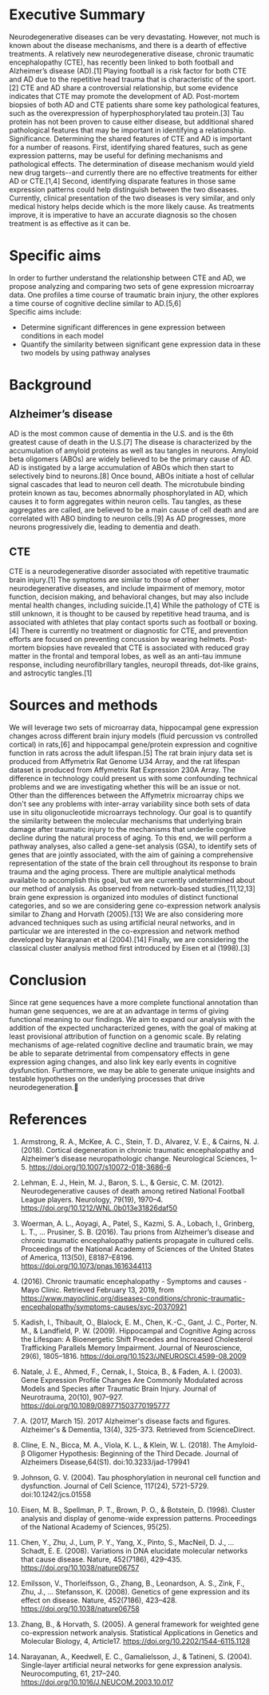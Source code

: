 # Executive Summary
Neurodegenerative diseases can be very devastating. However, not much is known about the disease mechanisms, and there is a dearth of effective treatments. A relatively new neurodegenerative disease, chronic traumatic encephalopathy (CTE), has recently been linked to both football and Alzheimer’s disease (AD).[1] Playing football is a risk factor for both CTE and AD due to the repetitive head trauma that is characteristic of the sport.[2] CTE and AD share a controversial relationship, but some evidence indicates that CTE may promote the development of AD. Post-mortem biopsies of both AD  and CTE patients share some key pathological features, such as the overexpression of hyperphosphorylated tau protein.[3] Tau protein has not been proven to cause either disease, but additional shared pathological features that may be important in identifying a relationship. 
Significance. Determining the shared features of CTE and AD  is important for a number of reasons. First, identifying shared features, such as gene expression patterns, may be useful for defining mechanisms and pathological effects. The determination of disease mechanism would yield new drug targets--and currently there are no effective treatments for either AD or CTE.[1,4] Second, identifying disparate features in those same expression patterns could help distinguish between the two diseases. Currently, clinical presentation of the two diseases is very similar, and only medical history helps decide which is the more likely cause. As treatments improve, it is imperative to have an accurate diagnosis so the chosen treatment is as effective as it can be. 
# Specific aims
In order to further understand the relationship between CTE and AD, we propose analyzing and comparing two sets of gene expression microarray data. One profiles a time course of traumatic brain injury, the other explores a time course of cognitive decline similar to AD.[5,6] <br>
Specific aims include: 
- Determine significant differences in gene expression between conditions in each model 
- Quantify the similarity between significant gene expression data in these two models by using pathway analyses 

# Background
## Alzheimer’s disease
AD is the most common cause of dementia in the U.S. and is the 6th greatest cause of death in the U.S.[7] The disease is characterized by the accumulation of amyloid proteins as well as tau tangles in neurons. Amyloid beta oligomers (ABOs) are widely believed to be the primary cause of AD. AD is instigated by a large accumulation of ABOs which then start to selectively bind to neurons.[8] Once bound, ABOs initiate a host of cellular signal cascades that lead to neuron cell death. The microtubule binding protein known as tau, becomes abnormally phosphorylated in AD, which causes it to form aggregates within neuron cells. Tau tangles, as these aggregates are called, are believed to be a main cause of cell death and are correlated with ABO binding to neuron cells.[9] As AD progresses, more neurons progressively die, leading to dementia and death.
## CTE
CTE is a neurodegenerative disorder associated with repetitive traumatic brain injury.[1] The symptoms are similar to those of other neurodegenerative diseases, and include impairment of memory, motor function, decision making, and behavioral changes, but may also include mental health changes, including suicide.[1,4] While the pathology of CTE is still unknown, it is thought to be caused by repetitive head trauma, and is associated with athletes that play contact sports such as football or boxing.[4] There is currently no treatment or diagnostic for CTE, and prevention efforts are focused on preventing concussion by wearing helmets. Post-mortem biopsies have revealed that CTE is associated with reduced gray matter in the frontal and temporal lobes, as well as an anti-tau immune response, including neurofibrillary tangles, neuropil threads, dot-like grains, and astrocytic tangles.[1] 
# Sources and methods 
We will leverage two sets of microarray data, hippocampal gene expression changes across different brain injury models (fluid percussion vs controlled cortical) in rats,[6] and hippocampal gene/protein expression and cognitive function in rats across the adult lifespan.[5] The rat brain injury data set is produced from Affymetrix Rat Genome U34 Array, and the rat lifespan dataset is produced from Affymetrix Rat Expression 230A Array. The difference in technology could present us with some confounding technical problems and we are investigating whether this will be an issue or not. Other than the differences between the Affymetrix microarray chips we don't see any problems with inter-array variability since both sets of data use in situ oligonucleotide microarrays technology.
Our goal is to quantify the similarity between the molecular mechanisms that underlying brain damage after traumatic injury to the mechanisms that underlie cognitive decline during the natural process of aging. To this end, we will perform a pathway analyses, also called a gene-set analysis (GSA), to identify sets of genes that are jointly associated, with the aim of gaining a comprehensive representation of the state of the brain cell throughout its response to brain trauma and the aging process. There are multiple analytical methods available to accomplish this goal, but we are currently undetermined about our method of analysis. As observed from network-based studies,[11,12,13] brain gene expression is organized into modules of distinct functional categories, and so we are considering gene co-expression network analysis similar to Zhang and Horvath (2005).[13] We are also considering more advanced techniques such as using artificial neural networks, and in particular we are interested in the co-expression and network method developed by Narayanan et al (2004).[14] Finally, we are considering the classical cluster analysis method first introduced by Eisen et al (1998).[3]
# Conclusion
Since rat gene sequences have a more complete functional annotation than human gene sequences, we are at an advantage in terms of giving functional meaning to our findings. We aim to expand our analysis with the addition of the expected uncharacterized genes, with the goal of making at least provisional attribution of function on a genomic scale. By relating mechanisms of age-related cognitive decline and traumatic brain, we may be able to separate detrimental from compensatory effects in gene expression aging changes, and also link key early events in cognitive dysfunction. Furthermore, we may be able to generate unique insights and testable hypotheses on the underlying processes that drive neurodegeneration.
# References 
1. Armstrong, R. A., McKee, A. C., Stein, T. D., Alvarez, V. E., & Cairns, N. J. (2018). Cortical degeneration in chronic traumatic encephalopathy and Alzheimer’s disease neuropathologic change. Neurological Sciences, 1–5. https://doi.org/10.1007/s10072-018-3686-6

2. Lehman, E. J., Hein, M. J., Baron, S. L., & Gersic, C. M. (2012). Neurodegenerative causes of death among retired National Football League players. Neurology, 79(19), 1970–4. https://doi.org/10.1212/WNL.0b013e31826daf50

3. Woerman, A. L., Aoyagi, A., Patel, S., Kazmi, S. A., Lobach, I., Grinberg, L. T., … Prusiner, S. B. (2016). Tau prions from Alzheimer’s disease and chronic traumatic encephalopathy patients propagate in cultured cells. Proceedings of the National Academy of Sciences of the United States of America, 113(50), E8187–E8196. https://doi.org/10.1073/pnas.1616344113

4. (2016). Chronic traumatic encephalopathy - Symptoms and causes - Mayo Clinic. Retrieved February 13, 2019, from https://www.mayoclinic.org/diseases-conditions/chronic-traumatic-encephalopathy/symptoms-causes/syc-20370921

5. Kadish, I., Thibault, O., Blalock, E. M., Chen, K.-C., Gant, J. C., Porter, N. M., & Landfield, P. W. (2009). Hippocampal and Cognitive Aging across the Lifespan: A Bioenergetic Shift Precedes and Increased Cholesterol Trafficking Parallels Memory Impairment. Journal of Neuroscience, 29(6), 1805–1816. https://doi.org/10.1523/JNEUROSCI.4599-08.2009

6. Natale, J. E., Ahmed, F., Cernak, I., Stoica, B., & Faden, A. I. (2003). Gene Expression Profile Changes Are Commonly Modulated across Models and Species after Traumatic Brain Injury. Journal of Neurotrauma, 20(10), 907–927. https://doi.org/10.1089/089771503770195777

7. A. (2017, March 15). 2017 Alzheimer's disease facts and figures. Alzheimer's & Dementia, 13(4), 325-373. Retrieved from ScienceDirect.

8. Cline, E. N., Bicca, M. A., Viola, K. L., & Klein, W. L. (2018). The Amyloid-β Oligomer Hypothesis: Beginning of the Third Decade. Journal of Alzheimers Disease,64(S1). doi:10.3233/jad-179941

9. Johnson, G. V. (2004). Tau phosphorylation in neuronal cell function and dysfunction. Journal of Cell Science, 117(24), 5721-5729. doi:10.1242/jcs.01558

10. Eisen, M. B., Spellman, P. T., Brown, P. O., & Botstein, D. (1998). Cluster analysis and display of genome-wide expression patterns. Proceedings of the National Academy of Sciences, 95(25).

11. Chen, Y., Zhu, J., Lum, P. Y., Yang, X., Pinto, S., MacNeil, D. J., … Schadt, E. E. (2008). Variations in DNA elucidate molecular networks that cause disease. Nature, 452(7186), 429–435. https://doi.org/10.1038/nature06757

12. Emilsson, V., Thorleifsson, G., Zhang, B., Leonardson, A. S., Zink, F., Zhu, J., … Stefansson, K. (2008). Genetics of gene expression and its effect on disease. Nature, 452(7186), 423–428. https://doi.org/10.1038/nature06758

13. Zhang, B., & Horvath, S. (2005). A general framework for weighted gene co-expression network analysis. Statistical Applications in Genetics and Molecular Biology, 4, Article17. https://doi.org/10.2202/1544-6115.1128

14. Narayanan, A., Keedwell, E. C., Gamalielsson, J., & Tatineni, S. (2004). Single-layer artificial neural networks for gene expression analysis. Neurocomputing, 61, 217–240. https://doi.org/10.1016/J.NEUCOM.2003.10.017


